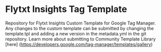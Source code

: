 # Flytxt Insights Tag Template
Repository for Flytxt Insights Custom Template for Google Tag Manager.
Any changes to the custom template can be submitted by changing the template.tpl and adding a new version in the metadata.yml in the git repository. Learn more about submitting to Community Template Library [here]  (https://developers.google.com/tag-manager/templates/gallery)
